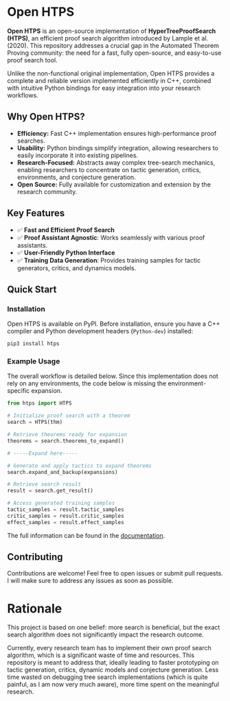 # Open HTPS

**Open HTPS** is an open-source implementation of **HyperTreeProofSearch (HTPS)**, an efficient proof search algorithm introduced by Lample et al. (2020). This repository addresses a crucial gap in the Automated Theorem Proving community: the need for a fast, fully open-source, and easy-to-use proof search tool.

Unlike the non-functional original implementation, Open HTPS provides a complete and reliable version implemented efficiently in C++, combined with intuitive Python bindings for easy integration into your research workflows.

## Why Open HTPS?
- **Efficiency:** Fast C++ implementation ensures high-performance proof searches.
- **Usability:** Python bindings simplify integration, allowing researchers to easily incorporate it into existing pipelines.
- **Research-Focused:** Abstracts away complex tree-search mechanics, enabling researchers to concentrate on tactic generation, critics, environments, and conjecture generation.
- **Open Source:** Fully available for customization and extension by the research community.

## Key Features
- ✅ **Fast and Efficient Proof Search**
- ✅ **Proof Assistant Agnostic**: Works seamlessly with various proof assistants.
- ✅ **User-Friendly Python Interface**
- ✅ **Training Data Generation**: Provides training samples for tactic generators, critics, and dynamics models.

## Quick Start

### Installation

Open HTPS is available on PyPI. Before installation, ensure you have a C++ compiler and Python development headers (`Python-dev`) installed:

```bash
pip3 install htps
```

### Example Usage

The overall workflow is detailed below. Since this implementation does not rely on any environments, the code below is missing the environment-specific expansion. 

```python
from htps import HTPS

# Initialize proof search with a theorem
search = HTPS(thm)

# Retrieve theorems ready for expansion
theorems = search.theorems_to_expand()

# -----Expand here-----

# Generate and apply tactics to expand theorems
search.expand_and_backup(expansions)

# Retrieve search result
result = search.get_result()

# Access generated training samples
tactic_samples = result.tactic_samples
critic_samples = result.critic_samples
effect_samples = result.effect_samples
```
The full information can be found in the [documentation](https://open-htps.readthedocs.io/en/latest/).


## Contributing

Contributions are welcome! Feel free to open issues or submit pull requests. I will make sure to address any issues as soon as possible.

# Rationale

This project is based on one belief: more search is beneficial, but the exact search algorithm does not significantly impact the research outcome.

Currently, every research team has to implement their own proof search algorithm, which is a significant waste of time and resources.
This repository is meant to address that, ideally leading to faster prototyping on tactic generation, critics, dynamic models and conjecture generation.
Less time wasted on debugging tree search implementations (which is quite painful, as I am now very much aware), more time spent on the meaningful research.

